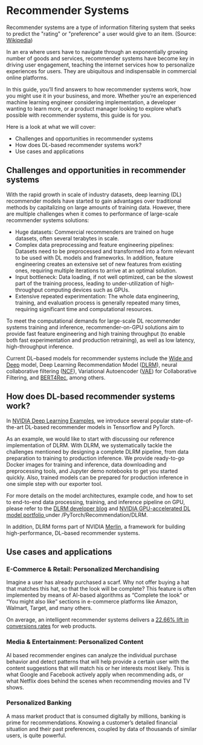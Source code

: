 # Recommender Systems


Recommender systems are a type of information filtering system that seeks to predict the
"rating" or "preference" a user would give to an item. (Source:
[Wikipedia](https://en.wikipedia.org/wiki/Recommender_system))

In an era where users have to navigate through an exponentially growing number of goods and services, recommender systems have become key in driving user engagement, teaching the internet services how to personalize experiences for users. They are ubiquitous and indispensable in commercial online platforms.

In this guide, you’ll find answers to how recommender systems work, how you might use it in your business, and more. Whether you’re an experienced machine learning engineer considering implementation, a developer wanting to learn more, or a product manager looking to explore what’s possible with recommender systems, this guide is for you.

Here is a look at what we will cover:

- Challenges and opportunities in recommender systems
- How does DL-based recommender systems work?
- Use cases and applications

## Challenges and opportunities in recommender systems

With the rapid growth in scale of industry datasets, deep learning (DL) recommender models have started to gain advantages over traditional methods by capitalizing on large amounts of training data. However, there are multiple challenges when it comes to performance of large-scale recommender systems solutions: 

- Huge datasets: Commercial recommenders are trained on huge datasets, often several terabytes in scale.
- Complex data preprocessing and feature engineering pipelines: Datasets need to be preprocessed and transformed into a form relevant to be used with DL models and frameworks. In addition, feature engineering creates an extensive set of new features from existing ones, requiring multiple iterations to arrive at an optimal solution.
- Input bottleneck: Data loading, if not well optimized, can be the slowest part of the training process, leading to under-utilization of high-throughput computing devices such as GPUs.
- Extensive repeated experimentation: The whole data engineering, training, and evaluation process is generally repeated many times, requiring significant time and computational resources.

To meet the computational demands for large-scale DL recommender systems training and inference, recommender-on-GPU solutions aim to provide fast feature engineering and high training throughput (to enable both fast experimentation and production retraining), as well as low latency, high-throughput inference.

Current DL–based models for recommender systems include the [Wide and
Deep](https://arxiv.org/abs/1606.07792) model, Deep Learning Recommendation Model
([DLRM](https://github.com/facebookresearch/dlrm)), neural collaborative filtering
([NCF](https://arxiv.org/abs/1708.05031)), Variational Autoencoder
([VAE](https://arxiv.org/abs/1802.05814)) for Collaborative Filtering, and
[BERT4Rec](https://arxiv.org/pdf/1904.06690.pdf), among others.

## How does DL-based recommender systems work?

In [NVIDIA Deep Learning Examples](https://github.com/NVIDIA/DeepLearningExamples), we introduce several popular state-of-the-art DL-based recommender models in Tensorflow and PyTorch. 

As an example, we would like to start with discussing our reference implementation of DLRM. With DLRM, we systematically tackle the challenges mentioned by designing a complete DLRM pipeline, from data preparation to training to production inference. We provide ready-to-go Docker images for training and inference, data downloading and preprocessing tools, and Jupyter demo notebooks to get you started quickly. Also, trained models can be prepared for production inference in one simple step with our exporter tool. 

For more details on the model architectures, example code, and how to set to end-to-end data processing, training, and inference pipeline on GPU, please refer to the [DLRM developer blog](https://developer.nvidia.com/blog/optimizing-dlrm-on-nvidia-gpus/) and [NVIDIA GPU-accelerated DL model portfolio ](https://github.com/NVIDIA/DeepLearningExamples) under /PyTorch/Recommendation/DLRM.

In addition, DLRM forms part of NVIDIA [Merlin](https://developer.nvidia.com/nvidia-merlin), a framework for building high-performance, DL–based recommender systems. 

## Use cases and applications

### E-Commerce & Retail: Personalized Merchandising

Imagine a user has already purchased a scarf. Why not offer buying a hat that matches this hat, so that the look will be complete? This feature is often implemented by means of AI-based algorithms as “Complete the look”  or “You might also like” sections in e-commerce platforms like Amazon, Walmart, Target, and many others. 

On average, an intelligent recommender systems delivers a [22.66% lift in conversions rates](https://brandcdn.exacttarget.com/sites/exacttarget/files/deliverables/etmc-predictiveintelligencebenchmarkreport.pdf) for web products.

### Media & Entertainment: Personalized Content

AI based recommender engines can analyze the individual purchase behavior and detect patterns that will help provide a certain user with the content suggestions that will match his or her interests most likely. This is what Google and Facebook actively apply when recommending ads, or what Netflix does behind the scenes when recommending movies and TV shows.

### Personalized Banking

A mass market product that is consumed digitally by millions, banking is prime for recommendations. Knowing a customer’s detailed financial situation and their past preferences, coupled by data of thousands of similar users, is quite powerful.





